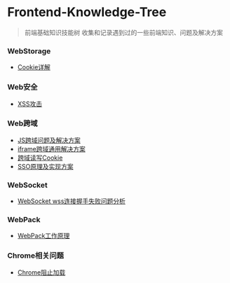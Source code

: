 # Frontend-Knowledge-Tree
> 前端基础知识技能树
> 收集和记录遇到过的一些前端知识、问题及解决方案

### WebStorage
*	[Cookie详解](https://zhuanlan.zhihu.com/p/25793137)

### Web安全
* [XSS攻击]()

### Web跨域
*	[JS跨域问题及解决方案]()
* [iframe跨域通用解决方案](http://www.alloyteam.com/2013/11/the-second-version-universal-solution-iframe-cross-domain-communication/)
* [跨域读写Cookie]()
* [SSO原理及实现方案]()

### WebSocket
*	[WebSocket wss连接握手失败问题分析]()

### WebPack
*	[WebPack工作原理]()

### Chrome相关问题
*	[Chrome阻止加载]()